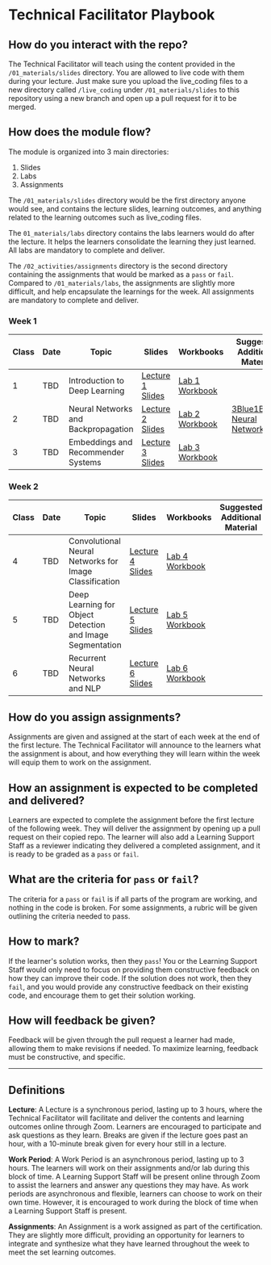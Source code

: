 # Technical Facilitator Playbook

## How do you interact with the repo?
The Technical Facilitator will teach using the content provided in the `/01_materials/slides` directory. You are allowed to live code with them during your lecture. Just make sure you upload the live_coding files to a new directory called `/live_coding` under `/01_materials/slides` to this repository using a new branch and open up a pull request for it to be merged.

## How does the module flow?
The module is organized into 3 main directories:
1. Slides
2. Labs
3. Assignments

The `/01_materials/slides` directory would be the first directory anyone would see, and contains the lecture slides, learning outcomes, and anything related to the learning outcomes such as live_coding files.

The `01_materials/labs` directory contains the labs learners would do after the lecture. It helps the learners consolidate the learning they just learned. All labs are mandatory to complete and deliver.

The `/02_activities/assignments` directory is the second directory containing the assignments that would be marked as a `pass` or `fail`. Compared to `/01_materials/labs`, the assignments are slightly more difficult, and help encapsulate the learnings for the week. All assignments are mandatory to complete and deliver.

### Week 1

| Class | Date | Topic                               | Slides                                   | Workbooks                                                                                 | Suggested Additional Material                                                                           |
| ----- | ---- | ----------------------------------- | ---------------------------------------- | ----------------------------------------------------------------------------------------- | ------------------------------------------------------------------------------------------------------- |
| 1     | TBD  | Introduction to Deep Learning       | [Lecture 1 Slides](../01_materials/slides/01_introduction.pdf) | [Lab 1 Workbook](../01_materials/labs/lab_1.ipynb) |                                                                                                         |
| 2     | TBD  | Neural Networks and Backpropagation | [Lecture 2 Slides](../01_materials/slides/02_neural_networks_and_backpropagation.pdf) | [Lab 2 Workbook](../01_materials/labs/lab_2.ipynb) | [3Blue1Brown Neural Networks](https://www.youtube.com/playlist?list=PLZHQObOWTQDNU6R1_67000Dx_ZCJB-3pi) |
| 3     | TBD  | Embeddings and Recommender Systems  | [Lecture 3 Slides](../01_materials/slides/03_recommender_systems_&_embeddings.pdf) | [Lab 3 Workbook](../01_materials/labs/lab_3.ipynb) |                                                                                                         |

### Week 2

| Class | Date | Topic                                                     | Slides                                   | Workbooks                                                                                 | Suggested Additional Material |
| ----- | ---- | --------------------------------------------------------- | ---------------------------------------- | ----------------------------------------------------------------------------------------- | ----------------------------- |
| 4     | TBD  | Convolutional Neural Networks for Image Classification    | [Lecture 4 Slides](../01_materials/slides/04_convolutional_neural_networks.pdf) | [Lab 4 Workbook](../01_materials/labs/lab_4.ipynb) |                               |
| 5     | TBD  | Deep Learning for Object Detection and Image Segmentation | [Lecture 5 Slides](../01_materials/slides/05_convolutional_neural_networks_part_II.pdf) | [Lab 5 Workbook](../01_materials/labs/lab_5.ipynb) |                               |
| 6     | TBD  | Recurrent Neural Networks and NLP                         | [Lecture 6 Slides](../01_materials/slides/06_natural_language_processing_with_deep_learning.pdf) | [Lab 6 Workbook](../01_materials/labs/lab_6.ipynb) |                               |

## How do you assign assignments?
Assignments are given and assigned at the start of each week at the end of the first lecture. The Technical Facilitator will announce to the learners what the assignment is about, and how everything they will learn within the week will equip them to work on the assignment.

## How an assignment is expected to be completed and delivered?
Learners are expected to complete the assignment before the first lecture of the following week. They will deliver the assignment by opening up a pull request on their copied repo. The learner will also add a Learning Support Staff as a reviewer indicating they delivered a completed assignment, and it is ready to be graded as a `pass` or `fail`.

## What are the criteria for `pass` or `fail`?
The criteria for a `pass` or `fail` is if all parts of the program are working, and nothing in the code is broken. For some assignments, a rubric will be given outlining the criteria needed to pass.

## How to mark?
If the learner's solution works, then they `pass`! You or the Learning Support Staff would only need to focus on providing them constructive feedback on how they can improve their code. If the solution does not work, then they `fail`, and you would provide any constructive feedback on their existing code, and encourage them to get their solution working.

## How will feedback be given?
Feedback will be given through the pull request a learner had made, allowing them to make revisions if needed. To maximize learning, feedback must be constructive, and specific.

<hr>

## Definitions
**Lecture**: A Lecture is a synchronous period, lasting up to 3 hours, where the Technical Facilitator will facilitate and deliver the contents and learning outcomes online through Zoom. Learners are encouraged to participate and ask questions as they learn. Breaks are given if the lecture goes past an hour, with a 10-minute break given for every hour still in a lecture.

**Work Period**: A Work Period is an asynchronous period, lasting up to 3 hours. The learners will work on their assignments and/or lab during this block of time. A Learning Support Staff will be present online through Zoom to assist the learners and answer any questions they may have. As work periods are asynchronous and flexible, learners can choose to work on their own time. However, it is encouraged to work during the block of time when a Learning Support Staff is present.

**Assignments**: An Assignment is a work assigned as part of the certification. They are slightly more difficult, providing an opportunity for learners to integrate and synthesize what they have learned throughout the week to meet the set learning outcomes.
